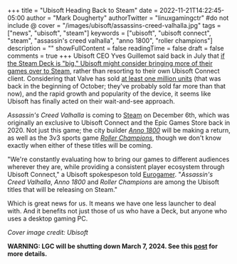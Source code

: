 +++
title = "Ubisoft Heading Back to Steam"
date = 2022-11-21T14:22:45-05:00
author = "Mark Dougherty"
authorTwitter = "linuxgamingctr" #do not include @
cover = "/images/ubisoft/assassins-creed-valhalla.jpg"
tags = ["news", "ubisoft", "steam"]
keywords = ["ubisoft", "ubisoft connect", "steam", "assassin's creed valhalla", "anno 1800", "roller champions"]
description = ""
showFullContent = false
readingTime = false
draft = false
comments = true
+++
Ubisoft CEO Yves Guillemot said back in July that [if the Steam Deck is "big," Ubisoft might consider bringing more of their games over to Steam](https://www.ign.com/articles/steam-deck-might-bring-ubisoft-back-steam), rather than resorting to their own Ubisoft Connect client. Considering that Valve has sold [at least one million units](https://www.gamingonlinux.com/2022/10/kde-steam-deck-akademy-2022/) (that was back in the beginning of October; they've probably sold far more than that now), and the rapid growth and popularity of the device, it seems like Ubisoft has finally acted on their wait-and-see approach.

*Assassin's Creed Valhalla* is coming to [Steam](https://store.steampowered.com/app/2208920/Assassins_Creed_Valhalla/) on December 6th, which was originally an exclusive to Ubisoft Connect and the Epic Games Store back in 2020. Not just this game; the city builder [*Anno 1800*](https://store.steampowered.com/app/916440/Anno_1800/) will be making a return, as well as the 3v3 sports game [*Roller Champions*](https://www.ubisoft.com/en-us/game/roller-champions), though we don't know exactly when either of these titles will be coming.

"We're constantly evaluating how to bring our games to different audiences wherever they are, while providing a consistent player ecosystem through Ubisoft Connect," a Ubisoft spokespeson told [Eurogamer](https://www.eurogamer.net/assassins-creed-valhalla-headed-to-steam). "*Assassin's Creed Valhalla*, *Anno 1800* and *Roller Champions* are among the Ubisoft titles that will be releasing on Steam."

Which is great news for us. It means we have one less launcher to deal with. And it benefits not just those of us who have a Deck, but anyone who uses a desktop gaming PC.

*Cover image credit: Ubisoft*

**WARNING: LGC will be shutting down March 7, 2024. See this [post](https://linuxgamingcentral.com/posts/the-end-of-lgc/) for more details.**

